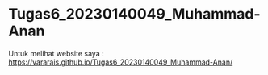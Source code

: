 # Tugas6_20230140049_Muhammad-Anan

Untuk melihat website saya : https://vararais.github.io/Tugas6_20230140049_Muhammad-Anan/

